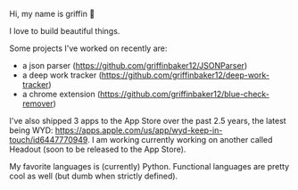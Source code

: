 Hi, my name is griffin 👋

I love to build beautiful things.

Some projects I've worked on recently are:
- a json parser (https://github.com/griffinbaker12/JSONParser)
- a deep work tracker (https://github.com/griffinbaker12/deep-work-tracker)
- a chrome extension (https://github.com/griffinbaker12/blue-check-remover)

I've also shipped 3 apps to the App Store over the past 2.5 years, the latest being WYD: https://apps.apple.com/us/app/wyd-keep-in-touch/id6447770949. I am working currently working on another called Headout (soon to be released to the App Store).

My favorite languages is (currently) Python. Functional languages are pretty cool as well (but dumb when strictly defined).
